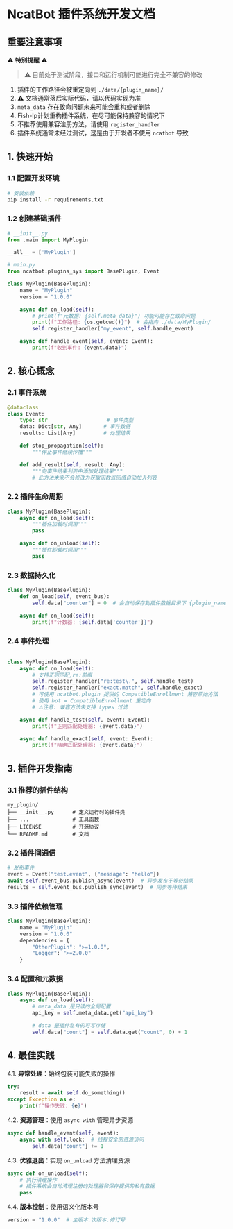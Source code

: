 # NcatBot 插件系统开发文档

## 重要注意事项

⚠️ **特别提醒** ⚠️

> ⚠️ 目前处于测试阶段，接口和运行机制可能进行完全不兼容的修改

1. 插件的工作路径会被重定向到 `./data/{plugin_name}/`
2. ⚠️ 文档通常落后实际代码，请以代码实现为准
3. `meta_data` 存在致命问题未来可能会重构或者删除
4. Fish-lp计划重构插件系统，在尽可能保持兼容的情况下
5. 不推荐使用兼容注册方法，请使用 `register_handler`
6. 插件系统通常未经过测试，这是由于开发者不使用 `ncatbot` 导致

## 1. 快速开始

### 1.1 配置开发环境

```bash
# 安装依赖
pip install -r requirements.txt
```

### 1.2 创建基础插件

```python
# __init__.py
from .main import MyPlugin

__all__ = ['MyPlugin']
```

```python
# main.py
from ncatbot.plugins_sys import BasePlugin, Event

class MyPlugin(BasePlugin):
    name = "MyPlugin"
    version = "1.0.0"

    async def on_load(self):
        # print(f"元数据: {self.meta_data}") 功能可能存在致命问题
        print(f"工作路径: {os.getcwd()}")  # 会指向 ./data/MyPlugin/
        self.register_handler("my_event", self.handle_event)

    async def handle_event(self, event: Event):
        print(f"收到事件: {event.data}")
```

## 2. 核心概念

### 2.1 事件系统

```python
@dataclass
class Event:
    type: str                   # 事件类型
    data: Dict[str, Any]       # 事件数据
    results: List[Any]         # 处理结果

    def stop_propagation(self):
        """停止事件继续传播"""

    def add_result(self, result: Any):
        """向事件结果列表中添加处理结果"""
        # 此方法未来不会修改为获取函数返回值自动加入列表
```

### 2.2 插件生命周期

```python
class MyPlugin(BasePlugin):
    async def on_load(self):
        """插件加载时调用"""
        pass

    async def on_unload(self):
        """插件卸载时调用"""
        pass
```

### 2.3 数据持久化

```python
class MyPlugin(BasePlugin):
    def on_load(self, event_bus):
        self.data["counter"] = 0  # 会自动保存到插件数据目录下 {plugin_name}.yaml

    async def on_load(self):
        print(f"计数器: {self.data['counter']}")
```

### 2.4 事件处理

```python

class MyPlugin(BasePlugin):
    async def on_load(self):
        # 支持正则匹配,re:前缀
        self.register_handler("re:test\.", self.handle_test)
        self.register_handler("exact.match", self.handle_exact)
        # 可使用 ncatbot.plugin 提供的 CompatibleEnrollment 兼容原始方法
        # 使用 bot = CompatibleEnrollment 重定向
        # ⚠️注意: 兼容方法未支持 types 过滤

    async def handle_test(self, event: Event):
        print(f"正则匹配处理器: {event.data}")

    async def handle_exact(self, event: Event):
        print(f"精确匹配处理器: {event.data}")
```

## 3. 插件开发指南

### 3.1 推荐的插件结构

```filepath
my_plugin/
├── __init__.py      # 定义运行时的插件类
├── ...              # 工具函数
├── LICENSE          # 开源协议
└── README.md        # 文档
```

### 3.2 插件间通信

```python
# 发布事件
event = Event("test.event", {"message": "hello"})
await self.event_bus.publish_async(event)  # 异步发布不等待结果
results = self.event_bus.publish_sync(event)  # 同步等待结果
```

### 3.3 插件依赖管理

```python
class MyPlugin(BasePlugin):
    name = "MyPlugin"
    version = "1.0.0"
    dependencies = {
        "OtherPlugin": ">=1.0.0",
        "Logger": ">=2.0.0"
    }
```

### 3.4 配置和元数据

```python
class MyPlugin(BasePlugin):
    async def on_load(self):
        # meta_data 是只读的全局配置
        api_key = self.meta_data.get("api_key")

        # data 是插件私有的可写存储
        self.data["count"] = self.data.get("count", 0) + 1
```

## 4. 最佳实践

4.1. **异常处理**：始终包装可能失败的操作

```python
try:
    result = await self.do_something()
except Exception as e:
    print(f"操作失败: {e}")
```

4.2. **资源管理**：使用 `async with` 管理异步资源

```python
async def handle_event(self, event):
    async with self.lock:  # 线程安全的资源访问
        self.data["count"] += 1
```

4.3. **优雅退出**：实现 `on_unload` 方法清理资源

```python
async def on_unload(self):
    # 执行清理操作
    # 插件系统会自动清理注册的处理器和保存提供的私有数据
    pass
```

4.4. **版本控制**：使用语义化版本号

```python
version = "1.0.0"  # 主版本.次版本.修订号
```
